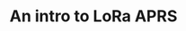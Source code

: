 ---
title: An intro to LoRa APRS
excerpt: 10 km range with 20 milliwatts.
source: LB0FI Norwegian Hamventures
sourceurl: https://www.youtube.com/watch?v=IVTwTG10DJ8
linkname: intro-tolora-aprs
urlparams: '?utm_source=amateur-radio-weekly&utm_medium=email&utm_campaign=newsletter'
headerimage: arw-header.gif
linktype: video
order: 2
issue: 357
---